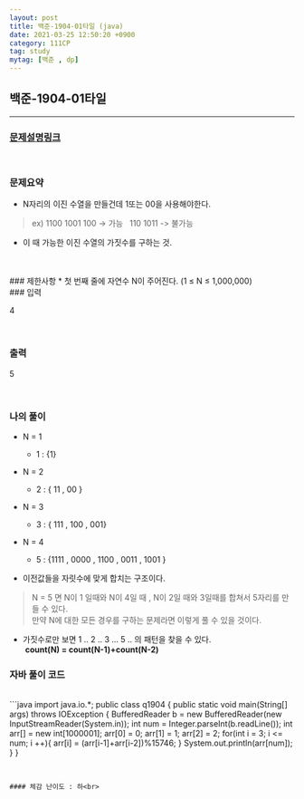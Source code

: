 ```yaml
---
layout: post
title: 백준-1904-01타일 (java)
date: 2021-03-25 12:50:20 +0900
category: 111CP
tag: study
mytag: [백준 , dp]
---
```


## 백준-1904-01타일

---
### [문제설명링크   ](https://www.acmicpc.net/problem/1904)
<br>  

### 문제요약 

* N자리의 이진 수열을 만들건데 1또는 00을 사용해야한다.  <br>  

> ex) 1100 1001 100  -> 가능 &nbsp; 110 1011 -> 불가능<br>  


* 이 때 가능한 이진 수열의 가짓수를 구하는 것.  

<br>  

 


<br>
### 제한사항
* 첫 번째 줄에 자연수 N이 주어진다. (1 ≤ N ≤ 1,000,000)

<br>
### 입력

4


<br>
  

### 출력  

5


<br>

### 나의 풀이<br>  
  
* N = 1
	* 1 : {1}
* N = 2
	* 2 : { 11 , 00 }
* N = 3
	* 3 : { 111 , 100 , 001}
* N = 4
	* 5 : {1111 , 0000 , 1100 , 0011 , 1001 }

* 이전값들을 자릿수에 맞게 합치는 구조이다.
> N = 5 면 N이 1 일때와 N이 4일 때 , N이 2일 때와 3일때를 합쳐서 5자리를 만들 수 있다.  
 만약 N에 대한 모든 경우를 구하는 문제라면 이렇게 풀 수 있을 것이다.

* 가짓수로만 보면 1 .. 2 .. 3 ... 5 .. 의 패턴을 찾을 수 있다.<br>
 &nbsp;**count(N) = count(N-1)+count(N-2)**


### 자바 풀이 코드  

<br>
```java
import java.io.*;
public class q1904 {
    public static void main(String[] args) throws IOException {
        BufferedReader b = new BufferedReader(new InputStreamReader(System.in));
        int num = Integer.parseInt(b.readLine());
        int arr[] = new int[1000001];
        arr[0] = 0;
        arr[1] = 1;
        arr[2] = 2;
        for(int i = 3; i <= num; i ++){
            arr[i] = (arr[i-1]+arr[i-2])%15746;
        }
        System.out.println(arr[num]);
    }
}


```


#### 체감 난이도 : 하<br> 
 
